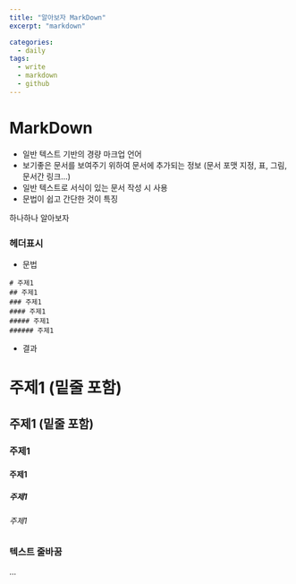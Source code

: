 ```yaml
---
title: "알아보자 MarkDown"
excerpt: "markdown"

categories:
  - daily
tags:
  - write
  - markdown
  - github
---
```



# MarkDown
* 일반 텍스트 기반의 경량 마크업 언어
* 보기좋은 문서를 보여주기 위하여 문서에 추가되는 정보  (문서 포맷 지정, 표, 그림, 문서간 링크...)
* 일반 텍스트로 서식이 있는 문서 작성 시 사용
* 문법이 쉽고 간단한 것이 특징


하나하나 알아보자

### 헤더표시

* 문법

```
# 주제1
## 주제1
### 주제1
#### 주제1
##### 주제1
###### 주제1
```

* 결과

# 주제1 (밑줄 포함)
## 주제1 (밑줄 포함)
### 주제1
#### 주제1
##### 주제1
###### 주제1

### 텍스트 줄바꿈
...
